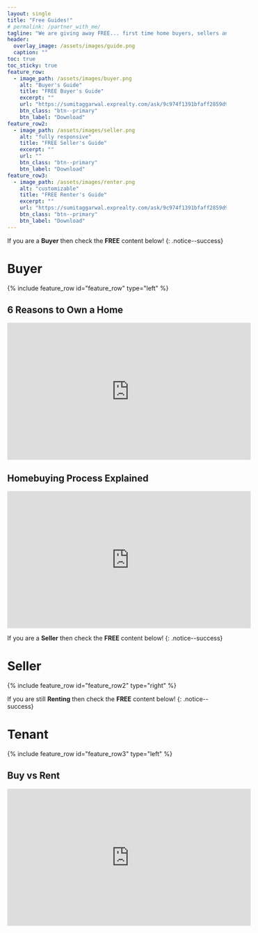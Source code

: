 ```yaml
---
layout: single
title: "Free Guides!"
# permalink: /partner_with_me/
tagline: "We are giving away FREE... first time home buyers, sellers and renters guides to help you navigate your next real estate journey!"
header:
  overlay_image: /assets/images/guide.png
  caption: ""
toc: true
toc_sticky: true
feature_row:
  - image_path: /assets/images/buyer.png
    alt: "Buyer's Guide"
    title: "FREE Buyer's Guide"
    excerpt: ""
    url: "https://sumitaggarwal.exprealty.com/ask/9c974f1391bfaff2859d922d854c5c56"
    btn_class: "btn--primary"
    btn_label: "Download"
feature_row2:
  - image_path: /assets/images/seller.png
    alt: "fully responsive"
    title: "FREE Seller's Guide"
    excerpt: ""
    url: ""
    btn_class: "btn--primary"
    btn_label: "Download"
feature_row3:
  - image_path: /assets/images/renter.png
    alt: "customizable"
    title: "FREE Renter's Guide"
    excerpt: ""
    url: "https://sumitaggarwal.exprealty.com/ask/9c974f1391bfaff2859d922d854c5c56"
    btn_class: "btn--primary"
    btn_label: "Download"
---
```


If you are a **Buyer** then check the **FREE** content below!
{: .notice--success}

# Buyer

{% include feature_row id="feature_row" type="left" %}

## 6 Reasons to Own a Home
<iframe width="560" height="315" src="https://www.youtube.com/embed/PWZaFQwzUgE?si=HRLSvgDmLT3J0VY7" title="YouTube video player" frameborder="0" allow="accelerometer; autoplay; clipboard-write; encrypted-media; gyroscope; picture-in-picture; web-share" allowfullscreen></iframe>

## Homebuying Process Explained
<iframe width="560" height="315" src="https://www.youtube.com/embed/AtgRWDCO0b4?si=ztPmF_HYtvKf-3QL" title="YouTube video player" frameborder="0" allow="accelerometer; autoplay; clipboard-write; encrypted-media; gyroscope; picture-in-picture; web-share" allowfullscreen></iframe>

If you are a **Seller** then check the **FREE** content below!
{: .notice--success}

# Seller

{% include feature_row id="feature_row2" type="right" %}

If you are still **Renting** then check the **FREE** content below!
{: .notice--success}
# Tenant

{% include feature_row id="feature_row3" type="left" %}
## Buy vs Rent
<iframe width="560" height="315" src="https://www.youtube.com/embed/NnxxqCKDJes?si=GfV9_3FKi0_ziQQs" title="YouTube video player" frameborder="0" allow="accelerometer; autoplay; clipboard-write; encrypted-media; gyroscope; picture-in-picture; web-share" allowfullscreen></iframe>